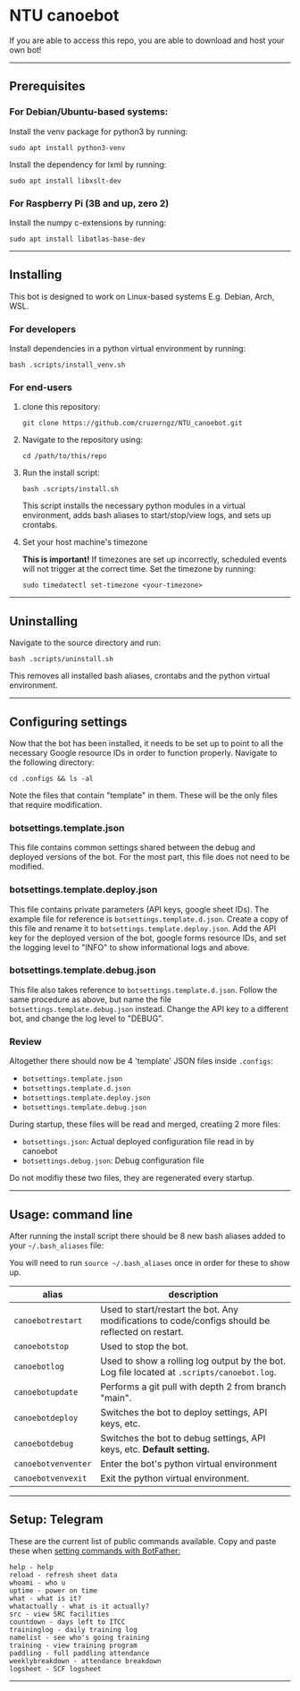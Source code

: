 # NTU canoebot
If you are able to access this repo, you are able to download and host your own bot!

---

## Prerequisites

### For Debian/Ubuntu-based systems:
Install the venv package for python3 by running:

`sudo apt install python3-venv`

Install the dependency for lxml by running:

`sudo apt install libxslt-dev`

### For Raspberry Pi (3B and up, zero 2)
Install the numpy c-extensions by running:

`sudo apt install libatlas-base-dev`

---

## Installing
This bot is designed to work on Linux-based systems E.g. Debian, Arch, WSL.

### For developers

Install dependencies in a python virtual environment by running:

`bash .scripts/install_venv.sh`

### For end-users

1. clone this repository:

    `git clone https://github.com/cruzerngz/NTU_canoebot.git`


2. Navigate to the repository using:

    `cd /path/to/this/repo`

3. Run the install script:

    `bash .scripts/install.sh`

    This script installs the necessary python modules in a virtual environment,
    adds bash aliases to start/stop/view logs, and sets up crontabs.

4. Set your host machine's timezone

    **This is important!**
    If timezones are set up incorrectly, scheduled events will not trigger at the correct time.
    Set the timezone by running:

    `sudo timedatectl set-timezone <your-timezone>`

---

## Uninstalling
Navigate to the source directory and run:

`bash .scripts/uninstall.sh`

This removes all installed bash aliases, crontabs and the python virtual environment.

---

## Configuring settings
Now that the bot has been installed, it needs to be set up to point to all the necessary Google resource IDs in order to function properly.
Navigate to the following directory:

`cd .configs && ls -al`

Note the files that contain "template" in them.
These will be the only files that require modification.
<!-- Let's go over what needs to be modified for each file. -->

### botsettings.template.json
This file contains common settings shared between the debug and deployed versions of the bot.
For the most part, this file does not need to be modified.

### botsettings.template.deploy.json
This file contains private parameters (API keys, google sheet IDs).
The example file for reference is `botsettings.template.d.json`.
Create a copy of this file and rename it to `botsettings.template.deploy.json`.
Add the API key for the deployed version of the bot, google forms resource IDs, and set the logging level to "INFO" to show informational logs and above.

### botsettings.template.debug.json
This file also takes reference to `botsettings.template.d.json`.
Follow the same procedure as above, but name the file `botsettings.template.debug.json` instead.
Change the API key to a different bot, and change the log level to "DEBUG".

### Review
Altogether there should now be 4 'template' JSON files inside `.configs`:
- `botsettings.template.json`
- `botsettings.template.d.json`
- `botsettings.template.deploy.json`
- `botsettings.template.debug.json`

During startup, these files will be read and merged, creatiing 2 more files:
- `botsettings.json`: Actual deployed configuration file read in by canoebot
- `botsettings.debug.json`: Debug configuration file

Do not modifiy these two files, they are regenerated every startup.

---

## Usage: command line
After running the install script there should be 8 new bash aliases added to your `~/.bash_aliases` file:

You will need to run `source ~/.bash_aliases` once in order for these to show up.

| alias | description |
| --- | --- |
| `canoebotrestart` | Used to start/restart the bot. Any modifications to code/configs should be reflected on restart. |
| `canoebotstop` | Used to stop the bot. |
| `canoebotlog` | Used to show a rolling log output by the bot. Log file located at `.scripts/canoebot.log`. |
| `canoebotupdate` | Performs a git pull with depth 2 from branch "main". |
| `canoebotdeploy` | Switches the bot to deploy settings, API keys, etc. |
| `canoebotdebug` | Switches the bot to debug settings, API keys, etc. **Default setting.** |
| `canoebotvenventer` | Enter the bot's python virtual environment |
| `canoebotvenvexit` | Exit the python virtual environment. |

---

## Setup: Telegram
These are the current list of public commands available. Copy and paste these when [setting commands with BotFather:](https://core.telegram.org/bots#botfather-commands)

    help - help
    reload - refresh sheet data
    whoami - who u
    uptime - power on time
    what - what is it?
    whatactually - what is it actually?
    src - view SRC facilities
    countdown - days left to ITCC
    traininglog - daily training log
    namelist - see who's going training
    training - view training program
    paddling - full paddling attendance
    weeklybreakdown - attendance breakdown
    logsheet - SCF logsheet

---

<!-- ## Usage: interaction

<img src=".media/canoebot_interaction_512p.gif" alt="Interacting with the bot" width="400"/> -->
